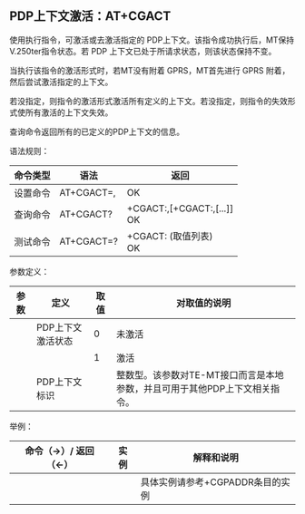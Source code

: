 ## PDP上下文激活：AT+CGACT

使用执行指令，可激活或去激活指定的 PDP上下文。该指令成功执行后，MT保持 V.250ter指令状态。若 PDP 上下文已处于所请求状态，则该状态保持不变。

当执行该指令的激活形式时，若MT没有附着 GPRS，MT首先进行 GPRS 附着，然后尝试激活指定的上下文。

若没指定<cid>，则指令的激活形式激活所有定义的上下文。若没指定<cid>，则指令的失效形式使所有激活的上下文失效。

查询命令返回所有的已定义的PDP上下文的信息。

 

语法规则：

| 命令类型 | 语法                   | 返回                                                         |
| -------- | ---------------------- | ------------------------------------------------------------ |
| 设置命令 | AT+CGACT=<state>,<cid> | OK                                                           |
| 查询命令 | AT+CGACT?              | +CGACT:<cid>,<state>[<CR><LF>+CGACT:<cid>,<state>[...]] <br>OK |
| 测试命令 | AT+CGACT=?             | +CGACT: (<state>取值列表) <br>OK                             |

 

参数定义：

| 参数    | 定义              | 取值 | 对取值的说明                                                 |
| ------- | ----------------- | ---- | ------------------------------------------------------------ |
| <state> | PDP上下文激活状态 | 0    | 未激活                                                       |
|         |                   | 1    | 激活                                                         |
| <cid>   | PDP上下文标识     |      | 整数型。该参数对TE-MT接口而言是本地参数，并且可用于其他PDP上下文相关指令。 |

 

举例：

| 命令（→）/  返回（←） | 实例 | 解释和说明                       |
| --------------------- | ---- | -------------------------------- |
|                       |      | 具体实例请参考+CGPADDR条目的实例 |

 
